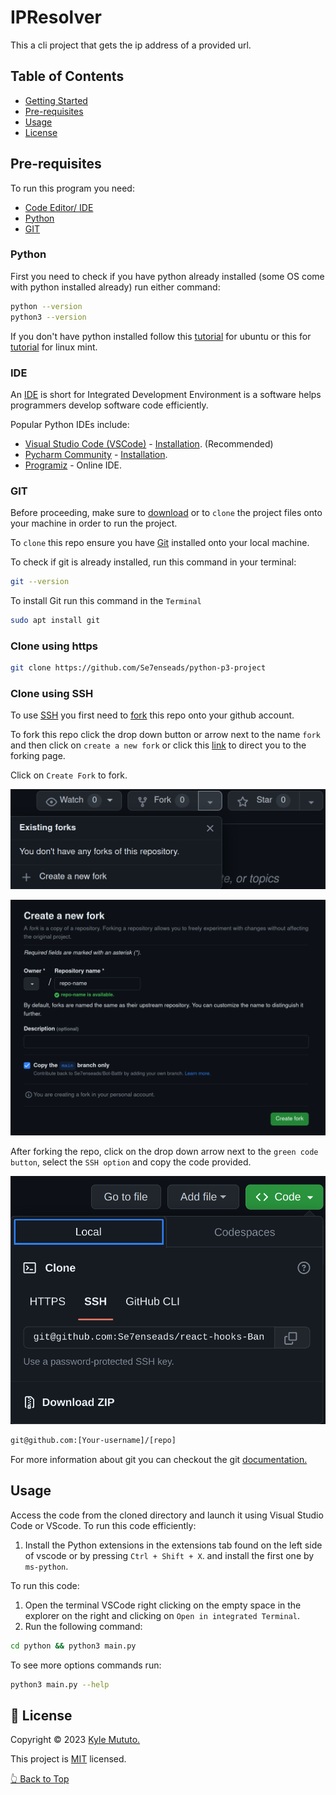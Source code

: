 # IPResolver

This a cli project that gets the ip address of a provided url.

## Table of Contents

- [Getting Started](#🚀-getting-started)
- [Pre-requisites](#pre-requisites)
- [Usage](#usage)
- [License](#📝-license)

## Pre-requisites

To run this program you need:

- [Code Editor/ IDE](#ide)
- [Python](#python)
- [GIT](#git)

### Python

First you need to check if you have python already installed (some OS come with python installed already) run either command:

```bash
python --version
python3 --version
```

If you don't have python installed follow this [tutorial](https://www.linuxcapable.com/how-to-install-python-3-11-on-ubuntu-linux/) for ubuntu or this for [tutorial](https://www.linuxcapable.com/how-to-install-python-3-11-on-linux-mint/) for linux mint.

### IDE

An [IDE](https://www.codecademy.com/article/what-is-an-ide) is short for Integrated Development Environment is a software helps programmers develop software code efficiently.

Popular Python IDEs include:

- [Visual Studio Code (VSCode)](https://code.visualstudio.com/) - [Installation](https://www.linuxcapable.com/install-visual-studio-code-on-ubuntu-linux/). (Recommended)
- [Pycharm Community](https://www.jetbrains.com/pycharm/) - [Installation](https://www.linuxcapable.com/how-to-install-pycharm-on-ubuntu-linux/).
- [Programiz](https://www.programiz.com/python-programming) - Online IDE.

### GIT

Before proceeding, make sure to [download](https://github.com/Se7enseads/python-p3-project/archive/refs/heads/main.zip) or to `clone` the project files onto your machine in order to run the project.

To `clone` this repo ensure you have [Git](https://git-scm.com/) installed onto your local machine.

To check if git is already installed, run this command in your terminal:

```bash
git --version
```

To install Git run this command in the `Terminal`

```bash
sudo apt install git
```

### Clone using https

```bash
git clone https://github.com/Se7enseads/python-p3-project
```

### Clone using SSH

To use [SSH](https://docs.github.com/en/authentication/connecting-to-github-with-ssh) you first need to [fork](https://docs.github.com/en/get-started/quickstart/fork-a-repo) this repo onto your github account.

To fork this repo click the drop down button or arrow next to the name `fork` and then click on `create a new fork` or click this [link](https://github.com/Se7enseads/python-p3-project/fork) to direct you to the forking page.

Click on `Create Fork` to fork.

![Fork image](resources/fork.png "Fork")

![Fork page](resources/forking_page.png "Fork Page")

After forking the repo, click on the drop down arrow next to the `green code button`, select the `SSH option` and copy the code provided.

![SSH image](resources/SSH.png "SSH")

```bash
git@github.com:[Your-username]/[repo]
```

For more information about git you can checkout the git [documentation.](https://git-scm.com/docs)

## Usage

Access the code from the cloned directory and launch it using Visual Studio Code or VScode. To run this code efficiently:

1. Install the Python extensions in the extensions tab found on the left side of vscode or by pressing `Ctrl + Shift + X`. and install the first one by `ms-python`.

To run this code:

1. Open the terminal VSCode right clicking on the empty space in the explorer on the right and clicking on `Open in integrated Terminal`.
2. Run the following command:

```bash
cd python && python3 main.py
```

To see more options commands run:

```bash
python3 main.py --help
```

## 📝 License

Copyright &copy; 2023 [Kyle Mututo.](https://github.com/Se7enseads)

This project is [MIT](LICENSE) licensed.

[👆 Back to Top](#ipresolver)
